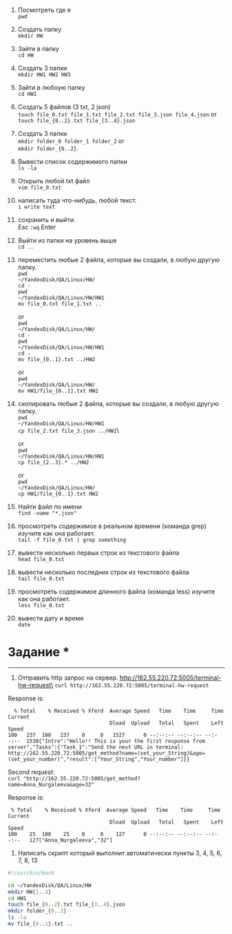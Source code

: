 1) Посмотреть где я\
`pwd`

2) Создать папку\
`mkdir HW`

3) Зайти в папку\
`cd HW`

4) Создать 3 папки\
`mkdir HW1 HW2 HW3`

5) Зайти в любоую папку\
`cd HW1`

6) Создать 5 файлов (3 txt, 2 json)\
`touch file_0.txt file_1.txt file_2.txt file_3.json file_4.json` or\
`touch file_{0..2}.txt file_{3..4}.json`

7) Создать 3 папки\
`mkdir folder_0 folder_1 folder_2` or\
`mkdir folder_{0..2}`.

8) Вывести список содержимого папки\
`ls -la`

9) Открыть любой txt файл\
`vim file_0.txt`

10) написать туда что-нибудь, любой текст.\
`i write text`

11) сохранить и выйти.\
Esc `:wq` Enter

12) Выйти из папки на уровень выше\
`cd ..`

1) переместить любые 2 файла, которые вы создали, в любую другую папку.\
`pwd`\
`~/YandexDisk/QA/Linux/HW/`\
`cd -`\
`pwd`\
`~/YandexDisk/QA/Linux/HW/HW1`\
`mv file_0.txt file_1.txt ..`
    
    or\
  `pwd`\
`~/YandexDisk/QA/Linux/HW/`\
`cd -`\
`pwd`\
`~/YandexDisk/QA/Linux/HW/HW1`\
  `cd -`\
`mv file_{0..1}.txt ../HW2`
    
    or\
  `pwd`\
`~/YandexDisk/QA/Linux/HW/`\
  `mv HW1/file_{0..1}.txt HW2`

1) скопировать любые 2 файла, которые вы создали, в любую другую папку.\
`pwd`\
`~/YandexDisk/QA/Linux/HW/HW1`\
`cp file_2.txt file_3.json ../HW2`\

    or\
`pwd`\
`~/YandexDisk/QA/Linux/HW/HW1`\
`cp file_{2..3}.* ../HW2`

    or\
  `pwd`\
`~/YandexDisk/QA/Linux/HW/`\
  `cp HW1/file_{0..1}.txt HW2`

15) Найти файл по имени\
`find -name "*.json"`

16) просмотреть содержимое в реальном времени (команда grep) изучите как она работает.\
`tail -f file_0.txt | grep something`

17) вывести несколько первых строк из текстового файла\
`head file_0.txt`

18) вывести несколько последних строк из текстового файла\
`tail file_0.txt`

19) просмотреть содержимое длинного файла (команда less) изучите как она работает.\
`less file_0.txt`

20) вывести дату и время\
`date`

# Задание *
---
1) Отправить http запрос на сервер.
http://162.55.220.72:5005/terminal-hw-request\
`curl http://162.55.220.72:5005/terminal-hw-request`

Response is:
``` 
  % Total    % Received % Xferd  Average Speed   Time    Time     Time  Current
                                 Dload  Upload   Total   Spent    Left  Speed
100   237  100   237    0     0   1527      0 --:--:-- --:--:-- --:--:--  1538{"Intro":"Hello!! This is your the first response from server","Tasks":{"Task_1":"Send the next URL in terminal: http://162.55.220.72:5005/get_method?name=(set_your_String)&age=(set_your_number)","result":["Your_String","Your_number"]}}
```
Second request:\
`curl "http://162.55.220.72:5005/get_method?name=Anna_Nurgaleeva&age=32"`

Response is:
```
 % Total    % Received % Xferd  Average Speed   Time    Time     Time  Current
                                 Dload  Upload   Total   Spent    Left  Speed
100    25  100    25    0     0    127      0 --:--:-- --:--:-- --:--:--   127["Anna_Nurgaleeva","32"]

```

1) Написать скрипт который выполнит автоматически пункты 3, 4, 5, 6, 7, 8, 13
```bash
#!/usr/bin/bash

cd ~/YandexDisk/QA/Linux/HW
mkdir HW{1..3}
cd HW1
touch file_{0..2}.txt file_{3..4}.json
mkdir folder_{0..2}
ls -la
mv file_{0..1}.txt ..
```
